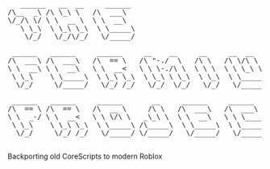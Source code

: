 <pre>
   ______   __  __     ______                                                
/\__  _\ /\ \_\ \   /\  ___\                                               
\/_/\ \/ \ \  __ \  \ \  __\                                               
   \ \_\  \ \_\ \_\  \ \_____\                                             
    \/_/   \/_/\/_/   \/_____/                                             
                                                                           
 ______   ______     ______     __    __     __     __  __     __    __    
/\  ___\ /\  ___\   /\  == \   /\ "-./  \   /\ \   /\ \/\ \   /\ "-./  \   
\ \  __\ \ \  __\   \ \  __<   \ \ \-./\ \  \ \ \  \ \ \_\ \  \ \ \-./\ \  
 \ \_\    \ \_____\  \ \_\ \_\  \ \_\ \ \_\  \ \_\  \ \_____\  \ \_\ \ \_\ 
  \/_/     \/_____/   \/_/ /_/   \/_/  \/_/   \/_/   \/_____/   \/_/  \/_/ 
                                                                           
 ______   ______     ______       __     ______     ______     ______      
/\  == \ /\  == \   /\  __ \     /\ \   /\  ___\   /\  ___\   /\__  _\     
\ \  _-/ \ \  __<   \ \ \/\ \   _\_\ \  \ \  __\   \ \ \____  \/_/\ \/     
 \ \_\    \ \_\ \_\  \ \_____\ /\_____\  \ \_____\  \ \_____\    \ \_\     
  \/_/     \/_/ /_/   \/_____/ \/_____/   \/_____/   \/_____/     \/_/     
                                                                           
</pre>
Backporting old CoreScripts to modern Roblox
